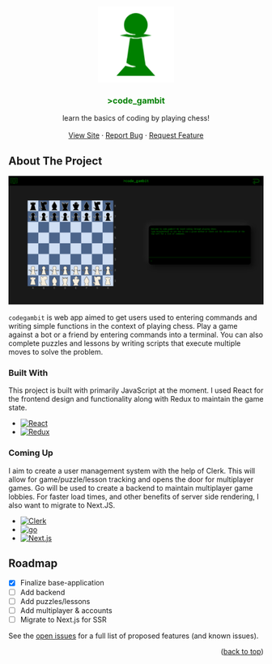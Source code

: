 <a name="readme-top" />
<!-- PROJECT LOGO -->
<br />
<div align="center">
  <a href="https://github.com/joshbacon/codegambit">
    <img src="public/logo192.png" alt="Logo" width="150" height="150">
  </a>

  <h3 align="center" style="color:#008000;">>code_gambit</h3>

  <p align="center">
    learn the basics of coding by playing chess!
    <br />
    <br />
    <a href="https://github.com/joshbacon/codegambit">View Site</a>
    ·
    <a href="https://github.com/joshbacon/codegambit/issues/new">Report Bug</a>
    ·
    <a href="https://github.com/joshbacon/codegambit/issues/new">Request Feature</a>
  </p>
</div>




<!-- ABOUT THE PROJECT -->
## About The Project

[![codegambit Screen Shot][product-screenshot]](https://codegambit.io)

`codegambit` is web app aimed to get users used to entering commands and writing simple functions in the context of playing chess. Play a game against a bot or a friend by entering commands into a terminal. You can also complete puzzles and lessons by writing scripts that execute multiple moves to solve the problem.



### Built With

This project is built with primarily JavaScript at the moment. I used React for the frontend design and functionality along with Redux to maintain the game state.

* [![React][React.js]][React-url]
* [![Redux][Redux.com]][Redux-url]

### Coming Up

I aim to create a user management system with the help of Clerk. This will allow for game/puzzle/lesson tracking and opens the door for multiplayer games. Go will be used to create a backend to maintain multiplayer game lobbies. For faster load times, and other benefits of server side rendering, I also want to migrate to Next.JS.

* [![Clerk][Clerk]][Clerk-url]
* [![go][go]][go-url]
* [![Next.js][Next.js]][Next-url]


<!-- ROADMAP -->
## Roadmap

- [x] Finalize base-application
- [ ] Add backend
- [ ] Add puzzles/lessons
- [ ] Add multiplayer & accounts
- [ ] Migrate to Next.js for SSR

See the [open issues](https://github.com/joshbacon/codegambit/issues) for a full list of proposed features (and known issues).



<!-- LICENSE -->
<!-- ## License

Distributed under the MIT License. See `LICENSE.txt` for more information. -->


<p align="right">(<a href="#readme-top">back to top</a>)</p>



<!-- MARKDOWN LINKS & IMAGES -->
<!-- https://www.markdownguide.org/basic-syntax/#reference-style-links -->
[product-screenshot]: ./public/example.png
[React.js]: https://img.shields.io/badge/React-20232A?style=for-the-badge&logo=react&logoColor=61DAFB
[React-url]: https://reactjs.org/
[Redux.com]: https://img.shields.io/badge/Redux-764abc?style=for-the-badge&logo=redux&logoColor=FFF
[Redux-url]: https://redux.js.org/
[Node.js]: https://img.shields.io/badge/Node.js-000000?style=for-the-badge&logo=Node.js
[Node-url]: https://nodejs.org/en/
[Next.js]: https://img.shields.io/badge/next.js-000000?style=for-the-badge&logo=nextdotjs&logoColor=white
[Next-url]: https://nextjs.org/
[Clerk]: https://img.shields.io/badge/Clerk-6c47ff?style=for-the-badge&logo=Clockify&logoColor=white
[Clerk-url]: https://clerk.com/
[go]: https://img.shields.io/badge/Go-00ADD8?style=for-the-badge&logo=Go&logoColor=white
[go-url]: https://golang.google.cn/